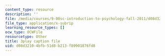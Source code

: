 ```yaml
---
content_type: resource
description: ''
file: /media/courses/9-00sc-introduction-to-psychology-fall-2011/d08d32104bfb51d8b213f89901876fd8_lBU64nfe8nM.vtt
file_type: application/x-subrip
learning_resource_types: []
ocw_type: OCWFile
resourcetype: Other
title: 3play caption file
uid: d08d3210-4bfb-51d8-b213-f89901876fd8
---
```

